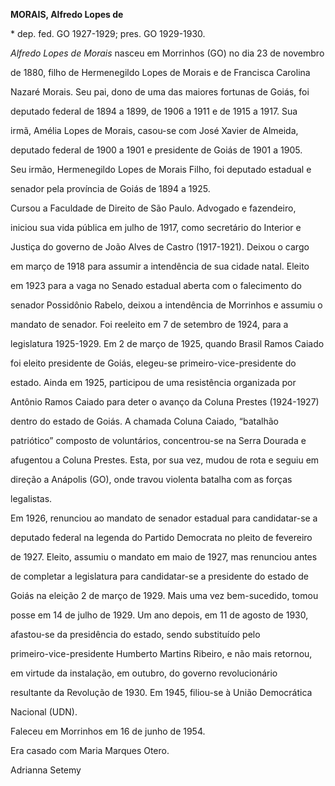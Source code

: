 **MORAIS, Alfredo Lopes de**



\* dep. fed. GO 1927-1929; pres. GO 1929-1930.



*Alfredo Lopes de Morais* nasceu em Morrinhos (GO) no dia 23 de novembro

de 1880, filho de Hermenegildo Lopes de Morais e de Francisca Carolina

Nazaré Morais. Seu pai, dono de uma das maiores fortunas de Goiás, foi

deputado federal de 1894 a 1899, de 1906 a 1911 e de 1915 a 1917. Sua

irmã, Amélia Lopes de Morais, casou-se com José Xavier de Almeida,

deputado federal de 1900 a 1901 e presidente de Goiás de 1901 a 1905.

Seu irmão, Hermenegildo Lopes de Morais Filho, foi deputado estadual e

senador pela província de Goiás de 1894 a 1925.



Cursou a Faculdade de Direito de São Paulo. Advogado e fazendeiro,

iniciou sua vida pública em julho de 1917, como secretário do Interior e

Justiça do governo de João Alves de Castro (1917-1921). Deixou o cargo

em março de 1918 para assumir a intendência de sua cidade natal. Eleito

em 1923 para a vaga no Senado estadual aberta com o falecimento do

senador Possidônio Rabelo, deixou a intendência de Morrinhos e assumiu o

mandato de senador. Foi reeleito em 7 de setembro de 1924, para a

legislatura 1925-1929. Em 2 de março de 1925, quando Brasil Ramos Caiado

foi eleito presidente de Goiás, elegeu-se primeiro-vice-presidente do

estado. Ainda em 1925, participou de uma resistência organizada por

Antônio Ramos Caiado para deter o avanço da Coluna Prestes (1924-1927)

dentro do estado de Goiás. A chamada Coluna Caiado, “batalhão

patriótico” composto de voluntários, concentrou-se na Serra Dourada e

afugentou a Coluna Prestes. Esta, por sua vez, mudou de rota e seguiu em

direção a Anápolis (GO), onde travou violenta batalha com as forças

legalistas.



Em 1926, renunciou ao mandato de senador estadual para candidatar-se a

deputado federal na legenda do Partido Democrata no pleito de fevereiro

de 1927. Eleito, assumiu o mandato em maio de 1927, mas renunciou antes

de completar a legislatura para candidatar-se a presidente do estado de

Goiás na eleição 2 de março de 1929. Mais uma vez bem-sucedido, tomou

posse em 14 de julho de 1929. Um ano depois, em 11 de agosto de 1930,

afastou-se da presidência do estado, sendo substituído pelo

primeiro-vice-presidente Humberto Martins Ribeiro, e não mais retornou,

em virtude da instalação, em outubro, do governo revolucionário

resultante da Revolução de 1930. Em 1945, filiou-se à União Democrática

Nacional (UDN).



Faleceu em Morrinhos em 16 de junho de 1954.



Era casado com Maria Marques Otero.



Adrianna Setemy



